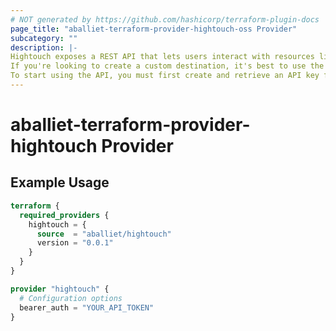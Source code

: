 ```yaml
---
# NOT generated by https://github.com/hashicorp/terraform-plugin-docs
page_title: "aballiet-terraform-provider-hightouch-oss Provider"
subcategory: ""
description: |-
Hightouch exposes a REST API that lets users interact with resources like syncs, models, sources and destinations. Though the REST API is open to all Hightouch users, we aim to build features so you don't need to rely on it directly. For example, Git Sync lets you manage orchestration programmatically.
If you're looking to create a custom destination, it's best to use the HTTP Request destination as your base. If you find you still need to use the REST API directly,  about your use case.
To start using the API, you must first create and retrieve an API key from your workspace.
---
```


# aballiet-terraform-provider-hightouch Provider

## Example Usage

```terraform
terraform {
  required_providers {
    hightouch = {
      source  = "aballiet/hightouch"
      version = "0.0.1"
    }
  }
}

provider "hightouch" {
  # Configuration options
  bearer_auth = "YOUR_API_TOKEN"
}
```